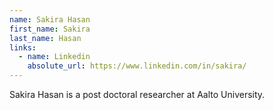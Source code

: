 ```yaml
---
name: Sakira Hasan
first_name: Sakira
last_name: Hasan
links:
  - name: Linkedin
    absolute_url: https://www.linkedin.com/in/sakira/
---
```

  
Sakira Hasan is a post doctoral researcher at Aalto University. 

